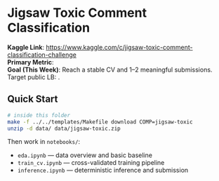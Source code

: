 # Jigsaw Toxic Comment Classification

**Kaggle Link**: https://www.kaggle.com/c/jigsaw-toxic-comment-classification-challenge  
**Primary Metric**: <fill in>  
**Goal (This Week)**: Reach a stable CV and 1–2 meaningful submissions. Target public LB: <fill in>.

## Quick Start
```bash
# inside this folder
make -f ../../templates/Makefile download COMP=jigsaw-toxic
unzip -d data/ data/jigsaw-toxic.zip
```

Then work in `notebooks/`:
- `eda.ipynb` — data overview and basic baseline
- `train_cv.ipynb` — cross-validated training pipeline
- `inference.ipynb` — deterministic inference and submission
